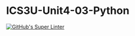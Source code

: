 # ICS3U-Unit4-03-Python

[![GitHub's Super Linter](https://github.com/Aidan-moore/ICS3U-Unit4-03-Python/workflows/GitHub's%20Super%20Linter/badge.svg)](https://github.com/Aidan-moore/ICS3U-Unit4-03-Python/actions)
